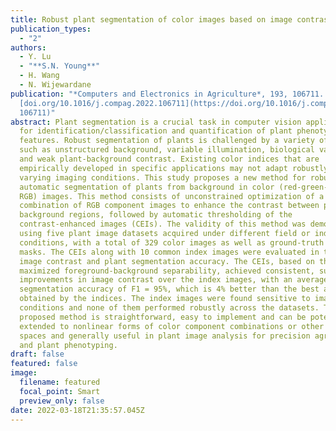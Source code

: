 ```yaml
---
title: Robust plant segmentation of color images based on image contrast optimization
publication_types:
  - "2"
authors:
  - Y. Lu
  - "**S.N. Young**"
  - H. Wang
  - N. Wijewardane
publication: "*Computers and Electronics in Agriculture*, 193, 106711.
  [doi.org/10.1016/j.compag.2022.106711](https://doi.org/10.1016/j.compag.2022.\
  106711)"
abstract: Plant segmentation is a crucial task in computer vision applications
  for identification/classification and quantification of plant phenotypic
  features. Robust segmentation of plants is challenged by a variety of factors
  such as unstructured background, variable illumination, biological variations,
  and weak plant-background contrast. Existing color indices that are
  empirically developed in specific applications may not adapt robustly to
  varying imaging conditions. This study proposes a new method for robust,
  automatic segmentation of plants from background in color (red-green-blue,
  RGB) images. This method consists of unconstrained optimization of a linear
  combination of RGB component images to enhance the contrast between plant and
  background regions, followed by automatic thresholding of the
  contrast-enhanced images (CEIs). The validity of this method was demonstrated
  using five plant image datasets acquired under different field or indoor
  conditions, with a total of 329 color images as well as ground-truth plant
  masks. The CEIs along with 10 common index images were evaluated in terms of
  image contrast and plant segmentation accuracy. The CEIs, based on the
  maximized foreground-background separability, achieved consistent, substantial
  improvements in image contrast over the index images, with an average
  segmentation accuracy of F1 = 95%, which is 4% better than the best accuracy
  obtained by the indices. The index images were found sensitive to imaging
  conditions and none of them performed robustly across the datasets. The
  proposed method is straightforward, easy to implement and can be potentially
  extended to nonlinear forms of color component combinations or other color
  spaces and generally useful in plant image analysis for precision agriculture
  and plant phenotyping.
draft: false
featured: false
image:
  filename: featured
  focal_point: Smart
  preview_only: false
date: 2022-03-18T21:35:57.045Z
---
```

